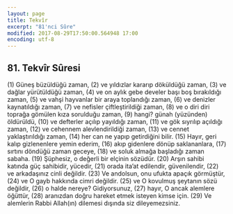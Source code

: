 ```yaml
---
layout: page
title: Tekvîr
excerpt: "81'nci Sûre"
modified: 2017-08-29T17:50:00.564948 17:00
encoding: utf-8
---
```


## 81. Tekvîr Sûresi

(1) Güneş büzüldüğü zaman,
(2) ve yıldızlar kararıp döküldüğü zaman,
(3) ve dağlar yürütüldüğü zaman,
(4) ve on aylık gebe develer başı boş bırakıldığı zaman, 
(5) ve vahşi hayvanlar bir araya toplandığı zaman, 
(6) ve denizler kaynatıldığı zaman,
(7) ve nefisler çiftleştirildiği zaman, 
(8) ve o diri diri toprağa gömülen kıza sorulduğu zaman, 
(9) hangi? günah (yüzünden) öldürüldü,
(10) ve defterler açılıp yayıldığı zaman, 
(11) ve gök sıyrılıp açıldığı zaman,
(12) ve cehennem alevlendirildiği zaman, 
(13) ve cennet yaklaştırıldığı zaman, 
(14) her can ne yapıp getirdiğini bilir.
(15) Hayır, geri kalıp gizlenenlere yemin ederim,
(16) akıp gidenlere dönüp saklananlara,
(17) sırtını döndüğü zaman geceye,
(18) ve soluk almağa başladığı zaman sabaha.
(19) Şüphesiz, o değerli bir elçinin sözüdür.
(20) Arşın sahibi katında güç sahibidir, yücedir,
(21) orada ita’at edilendir, güvenilendir,
(22) ve arkadaşınız cinli değildir.
(23) Ve andolsun, onu ufukta apaçık görmüştür, 
(24) ve O gayb hakkında cimri değildir. 
(25) ve O kovulmuş şeytanın sözü değildir,
(26) o halde nereye? Gidiyorsunuz,
(27) hayır, O ancak alemlere öğüttür,
(28) aranızdan doğru hareket etmek isteyen kimse için.
(29) Ve alemlerin Rabbi Allah(ın) dilemesi dışında siz dileyemezsiniz.
